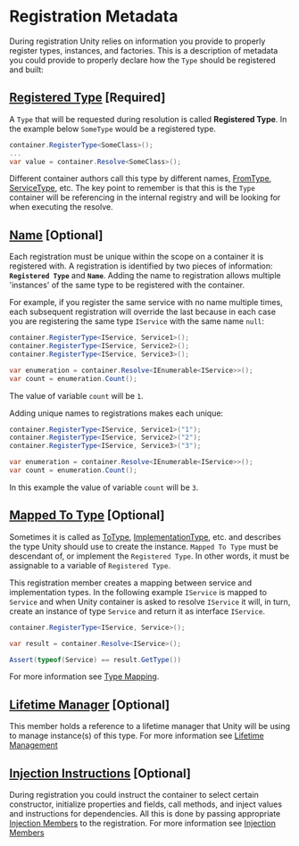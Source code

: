 # Registration Metadata
During registration Unity relies on information you provide to properly register types, instances, and factories. This is a description of metadata you could provide to properly declare how the `Type` should be registered and  built:

## [Registered Type](xref:Unity.IContainerRegistration#Unity_IContainerRegistration_RegisteredType) [Required]
A `Type` that will be requested during resolution is called **Registered Type**. In the example below `SomeType` would be a registered type. 
```cs
container.RegisterType<SomeClass>();
...
var value = container.Resolve<SomeClass>();
```
Different container authors call this type by different names, [FromType](https://docs.microsoft.com/en-us/previous-versions/msp-n-p/ee650974(v%3dpandp.10)), [ServiceType](https://docs.microsoft.com/en-us/dotnet/api/microsoft.extensions.dependencyinjection.servicedescriptor.servicetype), etc. The key point to remember is that this is the `Type` container will be referencing in the internal registry and will be looking for when executing the resolve.

## [Name](xref:Unity.IContainerRegistration#Unity_IContainerRegistration_Name) [Optional]
Each registration must be unique within the scope on a container it is registered with. A registration is identified by two pieces of information: **`Registered Type`** and **`Name`**. 
Adding the name to registration allows multiple 'instances' of the same type to be registered with the container. 

For example, if you register the same service with no name multiple times, each subsequent registration will override the last because in each case you are registering the same type `IService` with the same name `null`:
```cs
container.RegisterType<IService, Service1>();
container.RegisterType<IService, Service2>();
container.RegisterType<IService, Service3>();

var enumeration = container.Resolve<IEnumerable<IService>>();
var count = enumeration.Count();
```
The value of variable `count` will be `1`. 

Adding unique names to registrations makes each unique:
```cs
container.RegisterType<IService, Service1>("1");
container.RegisterType<IService, Service2>("2");
container.RegisterType<IService, Service3>("3");

var enumeration = container.Resolve<IEnumerable<IService>>();
var count = enumeration.Count();
```
In this example the value of variable `count` will be `3`. 

## [Mapped To Type](xref:Unity.IContainerRegistration#Unity_IContainerRegistration_MappedToType) [Optional]
Sometimes it is called as [ToType](https://docs.microsoft.com/en-us/previous-versions/msp-n-p/ee650974(v%3dpandp.10)), [ImplementationType](https://docs.microsoft.com/en-us/dotnet/api/microsoft.extensions.dependencyinjection.servicedescriptor.implementationtype), etc. and describes the type Unity should use to create the instance. 
`Mapped To Type` must be descendant of, or implement the `Registered Type`. In other words, it must be assignable to a variable of `Registered Type`. 

This registration member creates a mapping between service and implementation types. In the following example `IService` is mapped to `Service` and when Unity container is asked to resolve `IService` it will, in turn, create an instance of type `Service` and return it as interface `IService`.
```cs
container.RegisterType<IService, Service>();

var result = container.Resolve<IService>();

Assert(typeof(Service) == result.GetType())
```
For more information see [Type Mapping](mapping.md). 

## [Lifetime Manager](xref:Unity.IContainerRegistration#Unity_IContainerRegistration_LifetimeManager) [Optional]
This member holds a reference to a lifetime manager that Unity will be using to manage instance(s) of this type. For more information see [Lifetime Management](../lifetime/lifetime.md) 

## [Injection Instructions](injection.md) [Optional]
During registration you could instruct the container to select certain constructor, initialize properties and fields, call methods, and inject values and instructions for dependencies. All this is done by passing appropriate [Injection Members](injection.md) to the registration. For more information see [Injection Members](injection.md)
